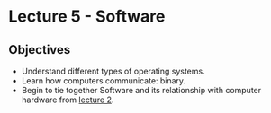 # Lecture 5 - Software

## Objectives

+ Understand different types of operating systems.
+ Learn how computers communicate: binary.
+ Begin to tie together Software and its relationship with computer hardware from [lecture 2](../lecture02/index).
